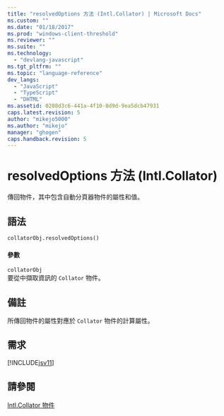 ```yaml
---
title: "resolvedOptions 方法 (Intl.Collator) | Microsoft Docs"
ms.custom: ""
ms.date: "01/18/2017"
ms.prod: "windows-client-threshold"
ms.reviewer: ""
ms.suite: ""
ms.technology: 
  - "devlang-javascript"
ms.tgt_pltfrm: ""
ms.topic: "language-reference"
dev_langs: 
  - "JavaScript"
  - "TypeScript"
  - "DHTML"
ms.assetid: 0208d3c6-441a-4f10-8d9d-9ea5dcb47931
caps.latest.revision: 5
author: "mikejo5000"
ms.author: "mikejo"
manager: "ghogen"
caps.handback.revision: 5
---
```

# resolvedOptions 方法 (Intl.Collator)
傳回物件，其中包含自動分頁器物件的屬性和值。  
  
## 語法  
  
```  
collatorObj.resolvedOptions()  
```  
  
#### 參數  
 `collatorObj`  
 要從中擷取資訊的 `Collator` 物件。  
  
## 備註  
 所傳回物件的屬性對應於 `Collator` 物件的計算屬性。  
  
## 需求  
 [!INCLUDE[jsv11](../../javascript/reference/includes/jsv11-md.md)]  
  
## 請參閱  
 [Intl.Collator 物件](../../javascript/reference/intl-collator-object-javascript.md)